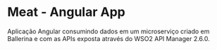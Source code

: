 # Meat - Angular App

Aplicação Angular consumindo dados em um microserviço criado em Ballerina e com as APIs exposta através do WSO2 API Manager 2.6.0. 



